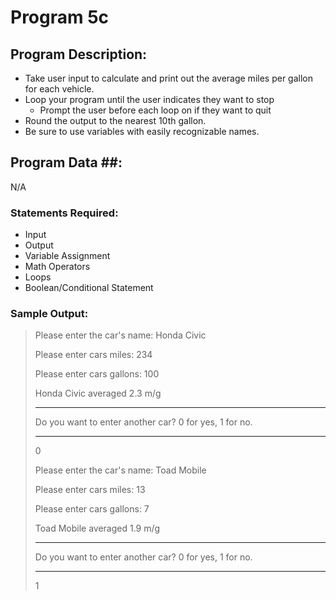 # Program 5c

## Program Description:  
- Take user input to calculate and print out the average miles per gallon for each vehicle.
- Loop your program until the user indicates they want to stop
  - Prompt the user before each loop on if they want to quit
- Round the output to the nearest 10th gallon.
- Be sure to use variables with easily recognizable names.

## Program Data ##:
N/A


### Statements Required: 
- Input
- Output
- Variable Assignment
- Math Operators
- Loops
- Boolean/Conditional Statement

### Sample Output:
>Please enter the car's name: Honda Civic
>
>Please enter cars miles: 234
>
>Please enter cars gallons: 100
>
>Honda Civic averaged 2.3 m/g
>
>-----------------------------------------------------
>
>Do you want to enter another car? 0 for yes, 1 for no.
>
>-----------------------------------------------------
>
>0
>
>Please enter the car's name: Toad Mobile
>
>Please enter cars miles: 13
>
>Please enter cars gallons: 7
>
>Toad Mobile averaged 1.9 m/g
>
>-----------------------------------------------------
>Do you want to enter another car? 0 for yes, 1 for no.
>
>-----------------------------------------------------
>
>1




